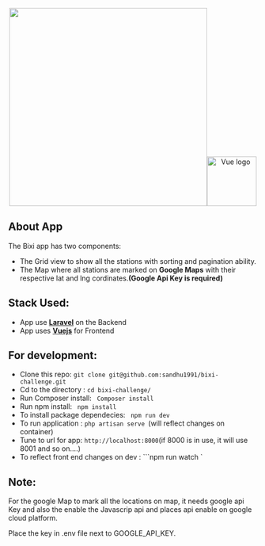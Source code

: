<p align="center"><a href="https://laravel.com" target="_blank"><img src="https://raw.githubusercontent.com/laravel/art/master/logo-lockup/5%20SVG/2%20CMYK/1%20Full%20Color/laravel-logolockup-cmyk-red.svg" width="400"></a><a href="https://vuejs.org" target="_blank" rel="noopener noreferrer"><img width="100" src="https://vuejs.org/images/logo.png" alt="Vue logo"></a></p>

## About App

The Bixi app has two components:
  - The Grid view to show all the stations with sorting and pagination ability.
  - The Map where all stations are marked on **Google Maps** with their respective lat and lng cordinates.**(Google Api Key is required)**

## Stack Used:

 -  App use **[Laravel](https://laravel.com/)** on the Backend
 -  App uses **[Vuejs](https://vuejs.org/)** for Frontend

## For development:
* Clone this repo: ``` git clone git@github.com:sandhu1991/bixi-challenge.git ```
* Cd to the directory : ``` cd bixi-challenge/ ```
* Run Composer install: ``` Composer install```
* Run npm install: ``` npm install```
* To install package dependecies: ``` npm run dev```
* To run application : ```php artisan serve ```(will reflect changes on container)
* Tune to url for app: ``` http://localhost:8000 ```(if 8000 is in use, it will use 8001 and so on....)
* To reflect front end changes on dev : ```npm run watch `

## Note:
<p>For the google Map to mark all the locations on map, it needs google api Key and also the enable the Javascrip api and places api enable on google cloud platform.</p>
<p>Place the key in .env file next to GOOGLE_API_KEY.</p>
